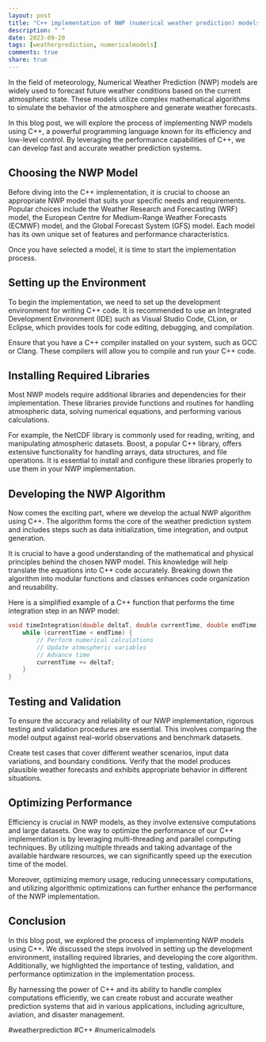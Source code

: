 ```yaml
---
layout: post
title: "C++ implementation of NWP (numerical weather prediction) models"
description: " "
date: 2023-09-20
tags: [weatherprediction, numericalmodels]
comments: true
share: true
---
```


In the field of meteorology, Numerical Weather Prediction (NWP) models are widely used to forecast future weather conditions based on the current atmospheric state. These models utilize complex mathematical algorithms to simulate the behavior of the atmosphere and generate weather forecasts.

In this blog post, we will explore the process of implementing NWP models using C++, a powerful programming language known for its efficiency and low-level control. By leveraging the performance capabilities of C++, we can develop fast and accurate weather prediction systems.

## Choosing the NWP Model

Before diving into the C++ implementation, it is crucial to choose an appropriate NWP model that suits your specific needs and requirements. Popular choices include the Weather Research and Forecasting (WRF) model, the European Centre for Medium-Range Weather Forecasts (ECMWF) model, and the Global Forecast System (GFS) model. Each model has its own unique set of features and performance characteristics.

Once you have selected a model, it is time to start the implementation process.

## Setting up the Environment

To begin the implementation, we need to set up the development environment for writing C++ code. It is recommended to use an Integrated Development Environment (IDE) such as Visual Studio Code, CLion, or Eclipse, which provides tools for code editing, debugging, and compilation.

Ensure that you have a C++ compiler installed on your system, such as GCC or Clang. These compilers will allow you to compile and run your C++ code.

## Installing Required Libraries

Most NWP models require additional libraries and dependencies for their implementation. These libraries provide functions and routines for handling atmospheric data, solving numerical equations, and performing various calculations.

For example, the NetCDF library is commonly used for reading, writing, and manipulating atmospheric datasets. Boost, a popular C++ library, offers extensive functionality for handling arrays, data structures, and file operations. It is essential to install and configure these libraries properly to use them in your NWP implementation.

## Developing the NWP Algorithm

Now comes the exciting part, where we develop the actual NWP algorithm using C++. The algorithm forms the core of the weather prediction system and includes steps such as data initialization, time integration, and output generation.

It is crucial to have a good understanding of the mathematical and physical principles behind the chosen NWP model. This knowledge will help translate the equations into C++ code accurately. Breaking down the algorithm into modular functions and classes enhances code organization and reusability.

Here is a simplified example of a C++ function that performs the time integration step in an NWP model:

```cpp
void timeIntegration(double deltaT, double currentTime, double endTime) {
    while (currentTime < endTime) {
        // Perform numerical calculations
        // Update atmospheric variables
        // Advance time
        currentTime += deltaT;
    }
}
```

## Testing and Validation

To ensure the accuracy and reliability of our NWP implementation, rigorous testing and validation procedures are essential. This involves comparing the model output against real-world observations and benchmark datasets.

Create test cases that cover different weather scenarios, input data variations, and boundary conditions. Verify that the model produces plausible weather forecasts and exhibits appropriate behavior in different situations.

## Optimizing Performance

Efficiency is crucial in NWP models, as they involve extensive computations and large datasets. One way to optimize the performance of our C++ implementation is by leveraging multi-threading and parallel computing techniques. By utilizing multiple threads and taking advantage of the available hardware resources, we can significantly speed up the execution time of the model.

Moreover, optimizing memory usage, reducing unnecessary computations, and utilizing algorithmic optimizations can further enhance the performance of the NWP implementation.

## Conclusion

In this blog post, we explored the process of implementing NWP models using C++. We discussed the steps involved in setting up the development environment, installing required libraries, and developing the core algorithm. Additionally, we highlighted the importance of testing, validation, and performance optimization in the implementation process.

By harnessing the power of C++ and its ability to handle complex computations efficiently, we can create robust and accurate weather prediction systems that aid in various applications, including agriculture, aviation, and disaster management.

#weatherprediction #C++ #numericalmodels